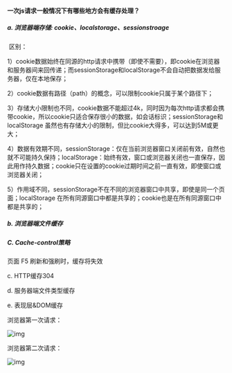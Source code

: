 

#### 一次js请求一般情况下有哪些地方会有缓存处理？

##### a. 浏览器端存储: cookie、localstorage、sessionstroage

​	区别：

​	1）cookie数据始终在同源的http请求中携带（即使不需要），即cookie在浏览器和服务器间来回传递；而sessionStorage和localStorage不会自动把数据发给服务器，仅在本地保存；

​	2）cookie数据有路径（path）的概念，可以限制cookie只属于某个路径下；

​	3）存储大小限制也不同，cookie数据不能超过4k，同时因为每次http请求都会携带cookie，所以cookie只适合保存很小的数据，如会话标识；sessionStorage和localStorage 虽然也有存储大小的限制，但比cookie大得多，可以达到5M或更大；

​	4）数据有效期不同，sessionStorage：仅在当前浏览器窗口关闭前有效，自然也就不可能持久保持；localStorage：始终有效，窗口或浏览器关闭也一直保存，因此用作持久数据；cookie只在设置的cookie过期时间之前一直有效，即使窗口或浏览器关闭；

​	5）作用域不同，sessionStorage不在不同的浏览器窗口中共享，即使是同一个页面；localStorage 在所有同源窗口中都是共享的；cookie也是在所有同源窗口中都是共享的；

##### b. 浏览器端文件缓存

##### C. Cache-control策略

页面 F5 刷新和强刷时，缓存将失效

c. HTTP缓存304

d. 服务器端文件类型缓存

e. 表现层&DOM缓存

浏览器第一次请求：

![img](http://images.cnblogs.com/cnblogs_com/skynet/201211/201211281402437422.png)

浏览器第二次请求：

![img](http://images.cnblogs.com/cnblogs_com/skynet/201211/201211281402442505.png)

